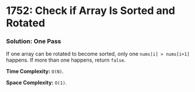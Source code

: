 # 1752: Check if Array Is Sorted and Rotated

### Solution: One Pass
If one array can be rotated to become sorted, only one `nums[i] > nums[i+1]` happens. If more than one happens, return `false`.

**Time Complexity:** `O(N)`.

**Space Complexity:** `O(1)`.